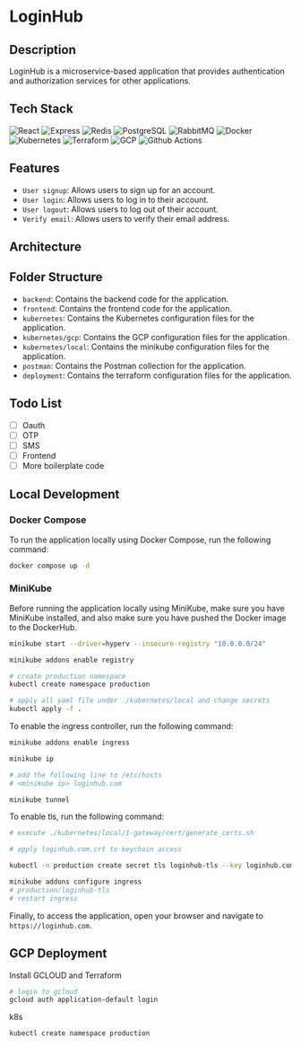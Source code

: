 # LoginHub

## Description

LoginHub is a microservice-based application that provides authentication and authorization services for other applications.

## Tech Stack

<span>

![React](https://img.shields.io/badge/React-20232A?style=for-the-badge&logo=react&logoColor=61DAFB)
![Express](https://img.shields.io/badge/Express%20js-000000?style=for-the-badge&logo=express&logoColor=white)
![Redis](https://img.shields.io/badge/redis-CC0000.svg?&style=for-the-badge&logo=redis&logoColor=white)
![PostgreSQL](https://img.shields.io/badge/PostgreSQL-316192?style=for-the-badge&logo=postgresql&logoColor=white)
![RabbitMQ](https://img.shields.io/badge/RabbitMQ-FF6600?style=for-the-badge&logo=rabbitmq&logoColor=white)
![Docker](https://img.shields.io/badge/Docker-2496ED?style=for-the-badge&logo=docker&logoColor=white)
![Kubernetes](https://img.shields.io/badge/Kubernetes-326CE5?style=for-the-badge&logo=kubernetes&logoColor=white)
![Terraform](https://img.shields.io/badge/Terraform-623CE4?style=for-the-badge&logo=terraform&logoColor=white)
![GCP](https://img.shields.io/badge/Google%20Cloud-4285F4?style=for-the-badge&logo=google-cloud&logoColor=white)
![Github Actions](https://img.shields.io/badge/Github%20Actions-2088FF?style=for-the-badge&logo=github-actions&logoColor=white)

</span>

## Features

- `User signup`: Allows users to sign up for an account.
- `User login`: Allows users to log in to their account.
- `User logout`: Allows users to log out of their account.
- `Verify email`: Allows users to verify their email address.

## Architecture

## Folder Structure

- `backend`: Contains the backend code for the application.
- `frontend`: Contains the frontend code for the application.
- `kubernetes`: Contains the Kubernetes configuration files for the application.
- `kubernetes/gcp`: Contains the GCP configuration files for the application.
- `kubernetes/local`: Contains the minikube configuration files for the application.
- `postman`: Contains the Postman collection for the application.
- `deployment`: Contains the terraform configuration files for the application.

## Todo List

- [ ] Oauth
- [ ] OTP
- [ ] SMS
- [ ] Frontend
- [ ] More boilerplate code

## Local Development

### Docker Compose

To run the application locally using Docker Compose, run the following command:

```bash
docker compose up -d
```

### MiniKube

Before running the application locally using MiniKube, make sure you have MiniKube installed, and also make sure you have pushed the Docker image to the DockerHub.

```bash
minikube start --driver=hyperv --insecure-registry "10.0.0.0/24"

minikube addons enable registry

# create production namespace
kubectl create namespace production

# apply all yaml file under ./kubernetes/local and change secrets
kubectl apply -f .
```

To enable the ingress controller, run the following command:

```bash
minikube addons enable ingress

minikube ip 

# add the following line to /etc/hosts
# <minikube ip> loginhub.com

minikube tunnel
```

To enable tls, run the following command:

```bash
# execute ./kubernetes/local/1-gateway/cert/generate_certs.sh

# apply loginhub.com.crt to keychain access

kubectl -n production create secret tls loginhub-tls --key loginhub.com.key --cert loginhub.com.crt

minikube addons configure ingress
# production/loginhub-tls 
# restart ingress
```

Finally, to access the application, open your browser and navigate to `https://loginhub.com`.

## GCP Deployment

Install GCLOUD and Terraform

```bash
# login to gcloud
gcloud auth application-default login
```

k8s

```bash
kubectl create namespace production
```
